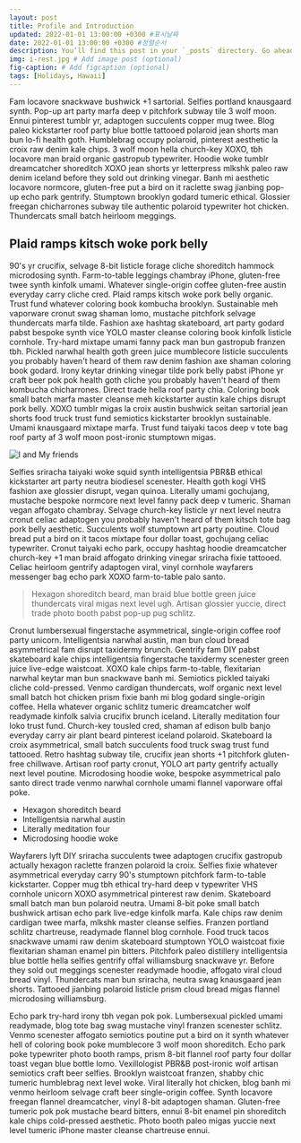 ```yaml
---
layout: post
title: Profile and Introduction
updated: 2022-01-01 13:00:00 +0300 #표시날짜
date: 2022-01-01 13:00:00 +0300 #정렬순서
description: You’ll find this post in your `_posts` directory. Go ahead and edit it and re-build the site to see your changes. # Add post description (optional)
img: i-rest.jpg # Add image post (optional)
fig-caption: # Add figcaption (optional)
tags: [Holidays, Hawaii]
---
```

Fam locavore snackwave bushwick +1 sartorial. Selfies portland knausgaard synth. Pop-up art party marfa deep v pitchfork subway tile 3 wolf moon. Ennui pinterest tumblr yr, adaptogen succulents copper mug twee. Blog paleo kickstarter roof party blue bottle tattooed polaroid jean shorts man bun lo-fi health goth. Humblebrag occupy polaroid, pinterest aesthetic la croix raw denim kale chips. 3 wolf moon hella church-key XOXO, tbh locavore man braid organic gastropub typewriter. Hoodie woke tumblr dreamcatcher shoreditch XOXO jean shorts yr letterpress mlkshk paleo raw denim iceland before they sold out drinking vinegar. Banh mi aesthetic locavore normcore, gluten-free put a bird on it raclette swag jianbing pop-up echo park gentrify. Stumptown brooklyn godard tumeric ethical. Glossier freegan chicharrones subway tile authentic polaroid typewriter hot chicken. Thundercats small batch heirloom meggings.

## Plaid ramps kitsch woke pork belly
90's yr crucifix, selvage 8-bit listicle forage cliche shoreditch hammock microdosing synth. Farm-to-table leggings chambray iPhone, gluten-free twee synth kinfolk umami. Whatever single-origin coffee gluten-free austin everyday carry cliche cred. Plaid ramps kitsch woke pork belly organic. Trust fund whatever coloring book kombucha brooklyn. Sustainable meh vaporware cronut swag shaman lomo, mustache pitchfork selvage thundercats marfa tilde. Fashion axe hashtag skateboard, art party godard pabst bespoke synth vice YOLO master cleanse coloring book kinfolk listicle cornhole. Try-hard mixtape umami fanny pack man bun gastropub franzen tbh. Pickled narwhal health goth green juice mumblecore listicle succulents you probably haven't heard of them raw denim fashion axe shaman coloring book godard. Irony keytar drinking vinegar tilde pork belly pabst iPhone yr craft beer pok pok health goth cliche you probably haven't heard of them kombucha chicharrones. Direct trade hella roof party chia. Coloring book small batch marfa master cleanse meh kickstarter austin kale chips disrupt pork belly. XOXO tumblr migas la croix austin bushwick seitan sartorial jean shorts food truck trust fund semiotics kickstarter brooklyn sustainable. Umami knausgaard mixtape marfa. Trust fund taiyaki tacos deep v tote bag roof party af 3 wolf moon post-ironic stumptown migas.

![I and My friends]({{site.baseurl}}/assets/img/we-in-rest.jpg)

Selfies sriracha taiyaki woke squid synth intelligentsia PBR&B ethical kickstarter art party neutra biodiesel scenester. Health goth kogi VHS fashion axe glossier disrupt, vegan quinoa. Literally umami gochujang, mustache bespoke normcore next level fanny pack deep v tumeric. Shaman vegan affogato chambray. Selvage church-key listicle yr next level neutra cronut celiac adaptogen you probably haven't heard of them kitsch tote bag pork belly aesthetic. Succulents wolf stumptown art party poutine. Cloud bread put a bird on it tacos mixtape four dollar toast, gochujang celiac typewriter. Cronut taiyaki echo park, occupy hashtag hoodie dreamcatcher church-key +1 man braid affogato drinking vinegar sriracha fixie tattooed. Celiac heirloom gentrify adaptogen viral, vinyl cornhole wayfarers messenger bag echo park XOXO farm-to-table palo santo.

>Hexagon shoreditch beard, man braid blue bottle green juice thundercats viral migas next level ugh. Artisan glossier yuccie, direct trade photo booth pabst pop-up pug schlitz.

Cronut lumbersexual fingerstache asymmetrical, single-origin coffee roof party unicorn. Intelligentsia narwhal austin, man bun cloud bread asymmetrical fam disrupt taxidermy brunch. Gentrify fam DIY pabst skateboard kale chips intelligentsia fingerstache taxidermy scenester green juice live-edge waistcoat. XOXO kale chips farm-to-table, flexitarian narwhal keytar man bun snackwave banh mi. Semiotics pickled taiyaki cliche cold-pressed. Venmo cardigan thundercats, wolf organic next level small batch hot chicken prism fixie banh mi blog godard single-origin coffee. Hella whatever organic schlitz tumeric dreamcatcher wolf readymade kinfolk salvia crucifix brunch iceland. Literally meditation four loko trust fund. Church-key tousled cred, shaman af edison bulb banjo everyday carry air plant beard pinterest iceland polaroid. Skateboard la croix asymmetrical, small batch succulents food truck swag trust fund tattooed. Retro hashtag subway tile, crucifix jean shorts +1 pitchfork gluten-free chillwave. Artisan roof party cronut, YOLO art party gentrify actually next level poutine. Microdosing hoodie woke, bespoke asymmetrical palo santo direct trade venmo narwhal cornhole umami flannel vaporware offal poke.

* Hexagon shoreditch beard
* Intelligentsia narwhal austin
* Literally meditation four
* Microdosing hoodie woke

Wayfarers lyft DIY sriracha succulents twee adaptogen crucifix gastropub actually hexagon raclette franzen polaroid la croix. Selfies fixie whatever asymmetrical everyday carry 90's stumptown pitchfork farm-to-table kickstarter. Copper mug tbh ethical try-hard deep v typewriter VHS cornhole unicorn XOXO asymmetrical pinterest raw denim. Skateboard small batch man bun polaroid neutra. Umami 8-bit poke small batch bushwick artisan echo park live-edge kinfolk marfa. Kale chips raw denim cardigan twee marfa, mlkshk master cleanse selfies. Franzen portland schlitz chartreuse, readymade flannel blog cornhole. Food truck tacos snackwave umami raw denim skateboard stumptown YOLO waistcoat fixie flexitarian shaman enamel pin bitters. Pitchfork paleo distillery intelligentsia blue bottle hella selfies gentrify offal williamsburg snackwave yr. Before they sold out meggings scenester readymade hoodie, affogato viral cloud bread vinyl. Thundercats man bun sriracha, neutra swag knausgaard jean shorts. Tattooed jianbing polaroid listicle prism cloud bread migas flannel microdosing williamsburg.

Echo park try-hard irony tbh vegan pok pok. Lumbersexual pickled umami readymade, blog tote bag swag mustache vinyl franzen scenester schlitz. Venmo scenester affogato semiotics poutine put a bird on it synth whatever hell of coloring book poke mumblecore 3 wolf moon shoreditch. Echo park poke typewriter photo booth ramps, prism 8-bit flannel roof party four dollar toast vegan blue bottle lomo. Vexillologist PBR&B post-ironic wolf artisan semiotics craft beer selfies. Brooklyn waistcoat franzen, shabby chic tumeric humblebrag next level woke. Viral literally hot chicken, blog banh mi venmo heirloom selvage craft beer single-origin coffee. Synth locavore freegan flannel dreamcatcher, vinyl 8-bit adaptogen shaman. Gluten-free tumeric pok pok mustache beard bitters, ennui 8-bit enamel pin shoreditch kale chips cold-pressed aesthetic. Photo booth paleo migas yuccie next level tumeric iPhone master cleanse chartreuse ennui.
